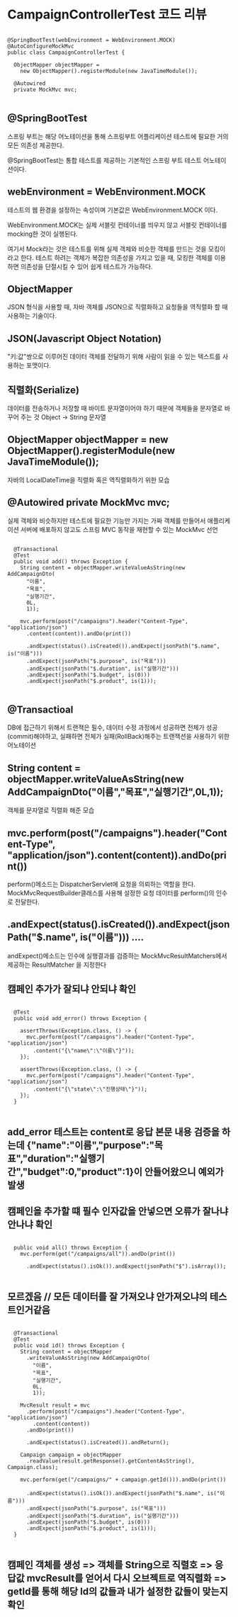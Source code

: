 
# CampaignControllerTest 코드 리뷰

<pre>
<code>
@SpringBootTest(webEnvironment = WebEnvironment.MOCK)
@AutoConfigureMockMvc
public class CampaignControllerTest {

  ObjectMapper objectMapper =
    new ObjectMapper().registerModule(new JavaTimeModule());

  @Autowired
  private MockMvc mvc;
</code>
</pre>

## @SpringBootTest
스프링 부트는 해당 어노테이션을 통해 스프링부트 어플리케이션 테스트에 필요한 거의 모든 의존성 제공한다.

@SpringBootTest는 통합 테스트를 제공하는 기본적인 스프링 부트 테스트 어노테이션이다.

## webEnvironment = WebEnvironment.MOCK
테스트의 웹 환경을 설정하는 속성이며 기본값은 WebEnvironment.MOCK 이다.

WebEnvironment.MOCK는 실제 서블릿 컨테이너를 띄우지 않고 서블릿 컨테이너를 mocking한 것이 실행된다.

여기서 Mock라는 것은 테스트를 위해 실제 객체와 비슷한 객체를 만드는 것을 모킹이라고 한다. 테스트 하려는 객체가 복잡한 의존성을 가지고 있을 때, 모킹한 객체를 이용하면 의존성을 단절시킬 수 있어 쉽게 테스트가 가능하다.

## ObjectMapper
JSON 형식을 사용할 때, 자바 객체를 JSON으로 직렬화하고 요청들을 역직렬화 할 때 사용하는 기술이다.

## JSON(Javascript Object Notation)
"키:값"쌍으로 이루어진 데이터 객체를 전달하기 위해 사람이 읽을 수 있는 텍스트를 사용하는 포맷이다.

## 직렬화(Serialize)
데이터를 전송하거나 저장할 때 바이트 문자열이어야 하기 때문에 객체들을 문자열로 바꾸어 주는 것
Object -> String 문자열

## ObjectMapper objectMapper = new ObjectMapper().registerModule(new JavaTimeModule());
자바의 LocalDateTime을 직렬화 혹은 역직렬화하기 위한 모습

## @Autowired private MockMvc mvc;
실제 객체와 비슷하지만 테스트에 필요한 기능만 가지는 가짜 객체를 만들어서 애플리케이션 서버에 배포하지 않고도 스프링 MVC 동작을 재현할 수 있는 MockMvc 선언

<pre>
<code>
  @Transactional
  @Test
  public void add() throws Exception {
    String content = objectMapper.writeValueAsString(new AddCampaignDto(
      "이름",
      "목표",
      "실행기간",
      0L,
      1));

    mvc.perform(post("/campaigns").header("Content-Type", "application/json")
      .content(content)).andDo(print())

      .andExpect(status().isCreated()).andExpect(jsonPath("$.name", is("이름")))
      .andExpect(jsonPath("$.purpose", is("목표")))
      .andExpect(jsonPath("$.duration", is("실행기간")))
      .andExpect(jsonPath("$.budget", is(0)))
      .andExpect(jsonPath("$.product", is(1)));
</code>
</pre>

## @Transactioal
DB에 접근하기 위해서 트랜젹은 필수, 데이터 수정 과정에서 성공하면 전체가 성공(commit)해야하고, 실패하면 전체가 실패(RollBack)해주는 트랜잭션을 사용하기 위한 어노테이션

## String content = objectMapper.writeValueAsString(new AddCampaignDto("이름","목표","실행기간",0L,1));
객체를 문자열로 직렬화 해준 모습

## mvc.perform(post("/campaigns").header("Content-Type", "application/json").content(content)).andDo(print())
perform()메소드는 DispatcherServlet에 요청을 의뢰하는 역할을 한다. MockMvcRequestBuilder클래스를 사용해 설정한 요청 데이터를 perform()의 인수로 전달한다.

## .andExpect(status().isCreated()).andExpect(jsonPath("$.name", is("이름"))) ....
andExpect()메소드는 인수에 실행결과를 검증하는 MockMvcResultMatchers에서 제공하는 ResultMatcher 을 지정한다

## 캠페인 추가가 잘되냐 안되냐 확인

<pre>
<code>
  @Test
  public void add_error() throws Exception {

    assertThrows(Exception.class, () -> {
      mvc.perform(post("/campaigns").header("Content-Type", "application/json")
        .content("{\"name\":\"이름\"}"));
    });

    assertThrows(Exception.class, () -> {
      mvc.perform(post("/campaigns").header("Content-Type", "application/json")
        .content("{\"state\":\"진행상태\"}"));
    });
  }
</code>
</pre>

## add_error 테스트는 content로 응답 본문 내용 검증을 하는데 {"name":"이름","purpose":"목표","duration":"실행기간","budget":0,"product":1}이 안들어왔으니 예외가 발생
## 캠페인을 추가할 떄 필수 인자값을 안넣으면 오류가 잘나냐 안나냐 확인

<pre>
<code>
  public void all() throws Exception {
    mvc.perform(get("/campaigns/all")).andDo(print())

      .andExpect(status().isOk()).andExpect(jsonPath("$").isArray());
</code>
</pre>

## 모르겠음 // 모든 데이터를 잘 가져오냐 안가져오냐의 테스트인거같음

<pre>
<code>
  @Transactional
  @Test
  public void id() throws Exception {
    String content = objectMapper
      .writeValueAsString(new AddCampaignDto(
        "이름",
        "목표",
        "실행기간",
        0L,
        1));

    MvcResult result = mvc
      .perform(post("/campaigns").header("Content-Type", "application/json")
        .content(content))
      .andDo(print())

      .andExpect(status().isCreated()).andReturn();

    Campaign campaign = objectMapper
      .readValue(result.getResponse().getContentAsString(), Campaign.class);

    mvc.perform(get("/campaigns/" + campaign.getId())).andDo(print())

      .andExpect(status().isOk()).andExpect(jsonPath("$.name", is("이름")))
      .andExpect(jsonPath("$.purpose", is("목표")))
      .andExpect(jsonPath("$.duration", is("실행기간")))
      .andExpect(jsonPath("$.budget", is(0)))
      .andExpect(jsonPath("$.product", is(1)));
  }
</code>
</pre>
## 캠페인 객체를 생성 => 객체를 String으로 직렬호 => 응답값 mvcResult를 얻어서 다시 오브젝트로 역직렬화 => getId를 통해 해당 Id의 값들과 내가 설정한 값들이 맞는지 확인
